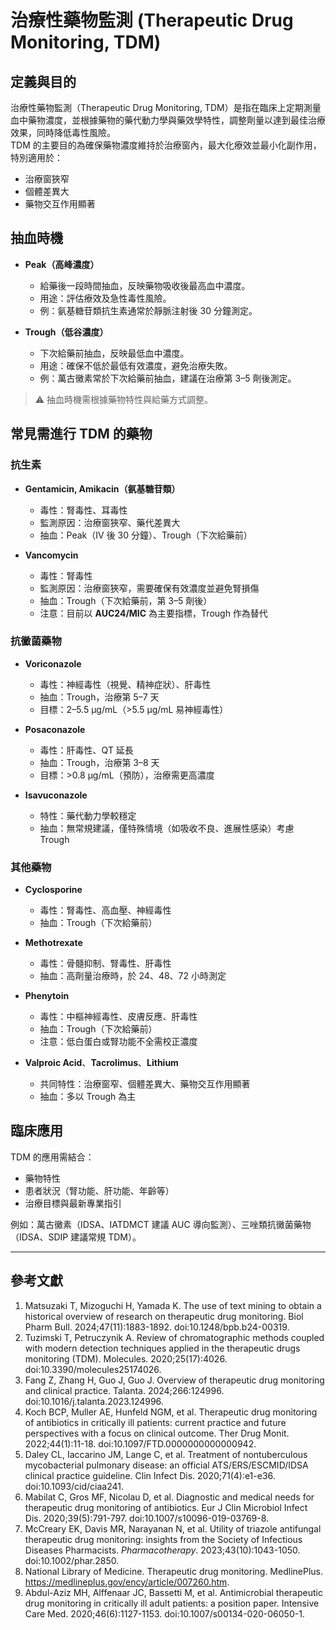 # 治療性藥物監測 (Therapeutic Drug Monitoring, TDM)

## 定義與目的

治療性藥物監測（Therapeutic Drug Monitoring, TDM）是指在臨床上定期測量血中藥物濃度，並根據藥物的藥代動力學與藥效學特性，調整劑量以達到最佳治療效果，同時降低毒性風險。  
TDM 的主要目的為確保藥物濃度維持於治療窗內，最大化療效並最小化副作用，特別適用於：

- 治療窗狹窄
- 個體差異大
- 藥物交互作用顯著

## 抽血時機

- **Peak（高峰濃度）**  
  - 給藥後一段時間抽血，反映藥物吸收後最高血中濃度。  
  - 用途：評估療效及急性毒性風險。  
  - 例：氨基糖苷類抗生素通常於靜脈注射後 30 分鐘測定。  

- **Trough（低谷濃度）**  
  - 下次給藥前抽血，反映最低血中濃度。  
  - 用途：確保不低於最低有效濃度，避免治療失敗。  
  - 例：萬古黴素常於下次給藥前抽血，建議在治療第 3–5 劑後測定。  

> ⚠️ 抽血時機需根據藥物特性與給藥方式調整。  

## 常見需進行 TDM 的藥物

### 抗生素

- **Gentamicin, Amikacin（氨基糖苷類）**  
  - 毒性：腎毒性、耳毒性  
  - 監測原因：治療窗狹窄、藥代差異大  
  - 抽血：Peak（IV 後 30 分鐘）、Trough（下次給藥前）  

- **Vancomycin**  
  - 毒性：腎毒性  
  - 監測原因：治療窗狹窄，需要確保有效濃度並避免腎損傷  
  - 抽血：Trough（下次給藥前，第 3–5 劑後）  
  - 注意：目前以 **AUC24/MIC** 為主要指標，Trough 作為替代  

### 抗黴菌藥物
- **Voriconazole**  
  - 毒性：神經毒性（視覺、精神症狀）、肝毒性  
  - 抽血：Trough，治療第 5–7 天  
  - 目標：2–5.5 μg/mL（>5.5 μg/mL 易神經毒性）  

- **Posaconazole**  
  - 毒性：肝毒性、QT 延長  
  - 抽血：Trough，治療第 3–8 天  
  - 目標：>0.8 μg/mL（預防），治療需更高濃度  

- **Isavuconazole**  
  - 特性：藥代動力學較穩定  
  - 抽血：無常規建議，僅特殊情境（如吸收不良、進展性感染）考慮 Trough  

### 其他藥物
- **Cyclosporine**  
  - 毒性：腎毒性、高血壓、神經毒性  
  - 抽血：Trough（下次給藥前）  

- **Methotrexate**  
  - 毒性：骨髓抑制、腎毒性、肝毒性  
  - 抽血：高劑量治療時，於 24、48、72 小時測定  

- **Phenytoin**  
  - 毒性：中樞神經毒性、皮膚反應、肝毒性  
  - 抽血：Trough（下次給藥前）  
  - 注意：低白蛋白或腎功能不全需校正濃度  

- **Valproic Acid**、**Tacrolimus**、**Lithium**  
  - 共同特性：治療窗窄、個體差異大、藥物交互作用顯著  
  - 抽血：多以 Trough 為主  

## 臨床應用
TDM 的應用需結合：
- 藥物特性
- 患者狀況（腎功能、肝功能、年齡等）
- 治療目標與最新專業指引  

例如：萬古黴素（IDSA、IATDMCT 建議 AUC 導向監測）、三唑類抗黴菌藥物（IDSA、SDIP 建議常規 TDM）。  

---

## 參考文獻

1. Matsuzaki T, Mizoguchi H, Yamada K. The use of text mining to obtain a historical overview of research on therapeutic drug monitoring. Biol Pharm Bull. 2024;47(11):1883-1892. doi:10.1248/bpb.b24-00319.  
2. Tuzimski T, Petruczynik A. Review of chromatographic methods coupled with modern detection techniques applied in the therapeutic drugs monitoring (TDM). Molecules. 2020;25(17):4026. doi:10.3390/molecules25174026.  
3. Fang Z, Zhang H, Guo J, Guo J. Overview of therapeutic drug monitoring and clinical practice. Talanta. 2024;266:124996. doi:10.1016/j.talanta.2023.124996.  
4. Koch BCP, Muller AE, Hunfeld NGM, et al. Therapeutic drug monitoring of antibiotics in critically ill patients: current practice and future perspectives with a focus on clinical outcome. Ther Drug Monit. 2022;44(1):11-18. doi:10.1097/FTD.0000000000000942.  
5. Daley CL, Iaccarino JM, Lange C, et al. Treatment of nontuberculous mycobacterial pulmonary disease: an official ATS/ERS/ESCMID/IDSA clinical practice guideline. Clin Infect Dis. 2020;71(4):e1-e36. doi:10.1093/cid/ciaa241.  
6. Mabilat C, Gros MF, Nicolau D, et al. Diagnostic and medical needs for therapeutic drug monitoring of antibiotics. Eur J Clin Microbiol Infect Dis. 2020;39(5):791-797. doi:10.1007/s10096-019-03769-8.  
7. McCreary EK, Davis MR, Narayanan N, et al. Utility of triazole antifungal therapeutic drug monitoring: insights from the Society of Infectious Diseases Pharmacists. *Pharmacotherapy*. 2023;43(10):1043-1050. doi:10.1002/phar.2850.  
8. National Library of Medicine. Therapeutic drug monitoring. MedlinePlus. https://medlineplus.gov/ency/article/007260.htm.  
9. Abdul-Aziz MH, Alffenaar JC, Bassetti M, et al. Antimicrobial therapeutic drug monitoring in critically ill adult patients: a position paper. Intensive Care Med. 2020;46(6):1127-1153. doi:10.1007/s00134-020-06050-1.  
